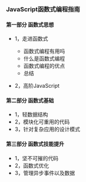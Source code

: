 ### JavaScript函数式编程指南

#### 第一部分 函数式思想
- 1，走进函数式
    - 函数式编程有用吗
    - 什么是函数式编程
    - 函数式编程的优点
    - 总结

- 2，高阶JavaScript

#### 第二部分 函数式基础
- 1，轻数据结构
- 2，模块化可重用的代码
- 3，针对复杂应用的设计模式

#### 第三部分 函数式技能提升
- 1，坚不可摧的代码
- 2，函数式优化
- 3，管理异步事件以及数据